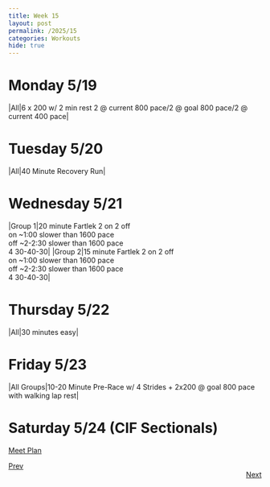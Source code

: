 ```yaml
---
title: Week 15
layout: post
permalink: /2025/15
categories: Workouts
hide: true
---
```


# Monday 5/19

|All|6 x 200 w/ 2 min rest 2 @ current 800 pace/2 @ goal 800 pace/2 @ current 400 pace|

# Tuesday 5/20

|All|40 Minute Recovery Run| 

# Wednesday 5/21 

|Group 1|20 minute Fartlek 2 on 2 off <br> on ~1:00 slower than 1600 pace <br> off ~2-2:30 slower than 1600 pace <br> 4 30-40-30|
|Group 2|15 minute Fartlek 2 on 2 off <br> on ~1:00 slower than 1600 pace <br> off ~2-2:30 slower than 1600 pace <br> 4 30-40-30|

# Thursday 5/22

|All|30 minutes easy|

# Friday 5/23

|All Groups|10-20 Minute Pre-Race w/ 4 Strides + 2x200 @ goal 800 pace with walking lap rest|

# Saturday 5/24 (CIF Sectionals)

[Meet Plan]({{site.baseurl}}/2025/CIFF)

<div style="text-align: left"> <a href="{{site.baseurl}}/2025/14">Prev</a></div> 
<div style="text-align: right"> <a href="{{site.baseurl}}/2025/16">Next</a></div>
